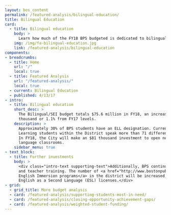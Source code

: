 ```yaml
---
layout: bos_content
permalink: /featured-analysis/bilingual-education/
title: Bilingual Education
card:
  - title: Bilingual education
    body: >
      Learn how much of the FY18 BPS budgeted is dedicated to bilingual education.
    img: /img/fa-bilingual-education.jpg
    link: /featured-analysis/bilingual-education
components:
- breadcrumbs:
  - title: Home
    url: "/"
    local: true
  - title: Featured Analysis
    url: "/featured-analysis/"
    local: true
  - current: Bilingual Education
  - published: 4/13/17
- intro:
  - title: Bilingual education
    short_desc: >
      The Bilingual/SEI budget totals $75.6 million in FY18, an increase of $800 
      thousand or 1.1% from FY17 levels.
    description: >
      Approximately 30% of BPS students have an ELL designation. Currently, English 
      Learning students within the District speak more than 71 different languages. 
      In FY18, the City will make an $81 thousand investment to open new dual 
      language classrooms. 
    sidebar_menu: true    
- text_block:
  - title: Further investments
    body: > 
      <div class="intro-text supporting-text">Additionally, BPS continues to make investments to expand ELL academic programs 
      and teacher training. The number of <a href="http://www.bostonpublicschools.org/Page/5888">Sheltered 
      English Immersion programs</a> in the district will be increased, as will the number of teachers with 
      English as a Second Language (ESL) licenses.</div>
- grid:
  - grid_title: More budget analysis
  - card: /featured-analysis/supporting-students-most-in-need/
  - card: /featured-analysis/closing-opportunity-achievement-gaps/
  - card: /featured-analysis/weighted-student-funding/
---
```

